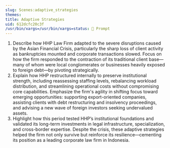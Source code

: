 ```yaml
---
slug: Scenes:adaptive_strategies
themes: 
title: Adaptive Strategies
uid: 612dcfc20c3f
/usr/bin/xargs=/usr/bin/xargs=status: 💬 Prompt
---
```

1. Describe how HHP Law Firm adapted to the severe disruptions caused by the Asian Financial Crisis, particularly the sharp loss of client activity as bankruptcies mounted and corporate transactions slowed. Focus on how the firm responded to the contraction of its traditional client base—many of whom were local conglomerates or businesses heavily exposed to foreign debt—by pivoting strategically.
2. Explain how HHP restructured internally to preserve institutional strength, including reassessing staffing levels, rebalancing workload distribution, and streamlining operational costs without compromising core capabilities. Emphasize the firm's agility in shifting focus toward emerging opportunities: supporting export-oriented companies, assisting clients with debt restructuring and insolvency proceedings, and advising a new wave of foreign investors seeking undervalued assets.
3. Highlight how this period tested HHP’s institutional foundations and validated its long-term investments in legal infrastructure, specialization, and cross-border expertise. Despite the crisis, these adaptive strategies helped the firm not only survive but reinforce its resilience—cementing its position as a leading corporate law firm in Indonesia.
